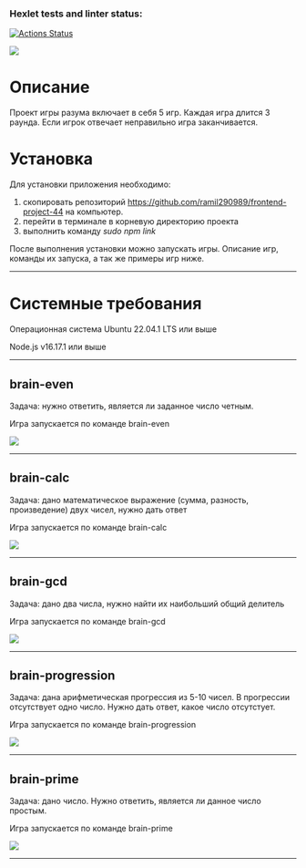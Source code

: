 ### Hexlet tests and linter status:
[![Actions Status](https://github.com/ramil290989/frontend-project-44/workflows/hexlet-check/badge.svg)](https://github.com/ramil290989/frontend-project-44/actions)

<a href="https://codeclimate.com/github/ramil290989/frontend-project-44/maintainability"><img src="https://api.codeclimate.com/v1/badges/c612512fa63c8fd01ac0/maintainability" /></a>

<h1>Описание</h1>
<p>Проект игры разума включает в себя 5 игр. Каждая игра длится 3 раунда. Если игрок отвечает неправильно игра заканчивается.</p>
<h1>Установка</h1>
<p>Для установки приложения необходимо:</p>
<ol> 
    <li>скопировать репозиторий <a href="https://github.com/ramil290989/frontend-project-44">https://github.com/ramil290989/frontend-project-44</a> на компьютер.</li>
    <li>перейти в терминале в корневую директорию проекта</li>
    <li>выполнить команду <em>sudo npm link</em></li>
</ol>
<p>После выполнения установки можно запускать игры. Описание игр, команды их запуска, а так же примеры игр ниже.</p>
<hr>
<h1>Системные требования</h1>
<p>Операционная система Ubuntu 22.04.1 LTS или выше</p>
<p>Node.js v16.17.1 или выше</p>
<hr>

<h2>brain-even</h2>
<p>Задача: нужно ответить, является ли заданное число четным.</p>
<p>Игра запускается по команде brain-even</p>
<a href="https://asciinema.org/a/527719" target="_blank"><img src="https://asciinema.org/a/527719.svg" /></a>
<hr>

<h2>brain-calc</h2>
<p>Задача: дано математическое выражение (сумма, разность, произведение) двух чисел, нужно дать ответ</p>
<p>Игра запускается по команде brain-calc</p>
<a href="https://asciinema.org/a/527720" target="_blank"><img src="https://asciinema.org/a/527720.svg" /></a>
<hr>

<h2>brain-gcd</h2>
<p>Задача: дано два числа, нужно найти их наибольший общий делитель</p>
<p>Игра запускается по команде brain-gcd</p>
<a href="https://asciinema.org/a/527760" target="_blank"><img src="https://asciinema.org/a/527760.svg" /></a>
<hr>

<h2>brain-progression</h2>
<p>Задача: дана арифметическая прогрессия из 5-10 чисел. В прогрессии отсутствует одно число. Нужно дать ответ, какое число отсутстует.</p>
<p>Игра запускается по команде brain-progression</p>
<a href="https://asciinema.org/a/527825" target="_blank"><img src="https://asciinema.org/a/527825.svg" /></a>
<hr>

<h2>brain-prime</h2>
<p>Задача: дано число. Нужно ответить, является ли данное число простым.</p>
<p>Игра запускается по команде brain-prime</p>
<a href="https://asciinema.org/a/528032" target="_blank"><img src="https://asciinema.org/a/528032.svg" /></a>
<hr>
